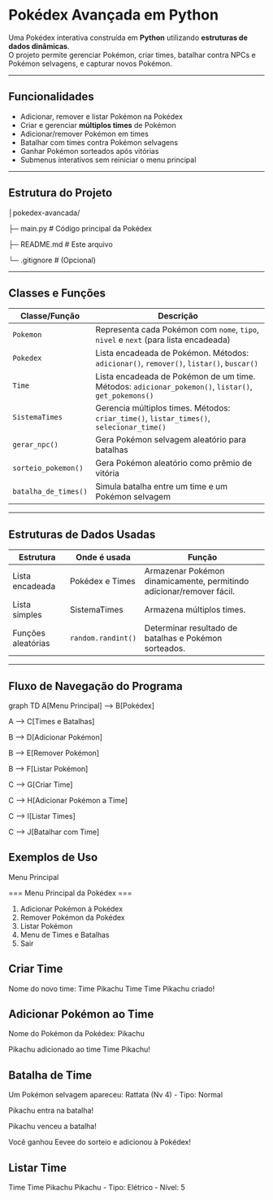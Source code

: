 # Pokédex Avançada em Python 

Uma Pokédex interativa construída em **Python** utilizando **estruturas de dados dinâmicas**.  
O projeto permite gerenciar Pokémon, criar times, batalhar contra NPCs e Pokémon selvagens, e capturar novos Pokémon.

---

## Funcionalidades

- Adicionar, remover e listar Pokémon na Pokédex  
- Criar e gerenciar **múltiplos times** de Pokémon  
- Adicionar/remover Pokémon em times  
- Batalhar com times contra Pokémon selvagens  
- Ganhar Pokémon sorteados após vitórias  
- Submenus interativos sem reiniciar o menu principal  

---

## Estrutura do Projeto

│pokedex-avancada/


├─ main.py # Código principal da Pokédex

├─ README.md # Este arquivo

└─ .gitignore # (Opcional)


---

## Classes e Funções

| Classe/Função           | Descrição |
|-------------------------|-----------|
| `Pokemon`               | Representa cada Pokémon com `nome`, `tipo`, `nivel` e `next` (para lista encadeada) |
| `Pokedex`               | Lista encadeada de Pokémon. Métodos: `adicionar()`, `remover()`, `listar()`, `buscar()` |
| `Time`                  | Lista encadeada de Pokémon de um time. Métodos: `adicionar_pokemon()`, `listar()`, `get_pokemons()` |
| `SistemaTimes`          | Gerencia múltiplos times. Métodos: `criar_time()`, `listar_times()`, `selecionar_time()` |
| `gerar_npc()`           | Gera Pokémon selvagem aleatório para batalhas |
| `sorteio_pokemon()`     | Gera Pokémon aleatório como prêmio de vitória |
| `batalha_de_times()`    | Simula batalha entre um time e um Pokémon selvagem |

---

## Estruturas de Dados Usadas

| Estrutura          | Onde é usada                      | Função                                                                 |
|-------------------|----------------------------------|------------------------------------------------------------------------|
| Lista encadeada     | Pokédex e Times                   | Armazenar Pokémon dinamicamente, permitindo adicionar/remover fácil.   |
| Lista simples       | SistemaTimes                       | Armazena múltiplos times.                                             |
| Funções aleatórias | `random.randint()`                | Determinar resultado de batalhas e Pokémon sorteados.                 |

---

## Fluxo de Navegação do Programa


graph TD
A[Menu Principal] --> B[Pokédex]

A --> C[Times e Batalhas]

B --> D[Adicionar Pokémon]

B --> E[Remover Pokémon]

B --> F[Listar Pokémon]

C --> G[Criar Time]

C --> H[Adicionar Pokémon a Time]

C --> I[Listar Times]

C --> J[Batalhar com Time]

## Exemplos de Uso
Menu Principal

=== Menu Principal da Pokédex ===
1. Adicionar Pokémon à Pokédex
2. Remover Pokémon da Pokédex
3. Listar Pokémon
4. Menu de Times e Batalhas
0. Sair

## Criar Time
Nome do novo time: Time Pikachu
Time Time Pikachu criado!

## Adicionar Pokémon ao Time
Nome do Pokémon da Pokédex: Pikachu

Pikachu adicionado ao time Time Pikachu!

## Batalha de Time
Um Pokémon selvagem apareceu: Rattata (Nv 4) - Tipo: Normal

Pikachu entra na batalha!

Pikachu venceu a batalha!

Você ganhou Eevee do sorteio e adicionou à Pokédex!

## Listar Time
Time Time Pikachu 
Pikachu - Tipo: Elétrico - Nível: 5

